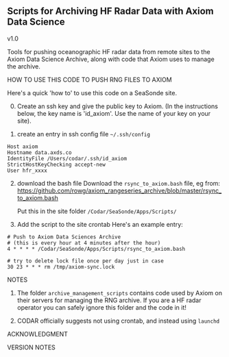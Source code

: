 ## Scripts for Archiving HF Radar Data with Axiom Data Science  ##

v1.0

Tools for pushing oceanographic HF radar data from remote sites to the
Axiom Data Science Archive, along with code that Axiom uses to manage the 
archive. 


HOW TO USE THIS CODE TO PUSH RNG FILES TO AXIOM

Here's a quick 'how to' to use this code on a SeaSonde site.

0) Create an ssh key and give the public key to Axiom. (In the instructions
   below, the key name is 'id_axiom'. Use the name of your key on your site).
   
1) create an entry in ssh config file ```~/.ssh/config```
```
Host axiom
Hostname data.axds.co
IdentityFile /Users/codar/.ssh/id_axiom
StrictHostKeyChecking accept-new
User hfr_xxxx
```

2) download the bash file
   Download the ```rsync_to_axiom.bash``` file, eg from:
   https://github.com/rowg/axiom_rangeseries_archive/blob/master/rsync_to_axiom.bash

   Put this in the site folder ```/Codar/SeaSonde/Apps/Scripts/```

3) Add the script to the site crontab
   Here's an example entry:

```
# Push to Axiom Data Sciences Archive
# (this is every hour at 4 minutes after the hour)
4 * * * * /Codar/SeaSonde/Apps/Scripts/rsync_to_axiom.bash

# try to delete lock file once per day just in case
30 23 * * * rm /tmp/axiom-sync.lock
```

NOTES

1) The folder ```archive_management_scripts``` contains code used by Axiom 
on their servers for managing the RNG archive. If you are a HF radar
operator you can safely ignore this folder and the code in it!

2) CODAR officially suggests not using crontab, and instead using ```launchd```

ACKNOWLEDGMENT

VERSION NOTES

